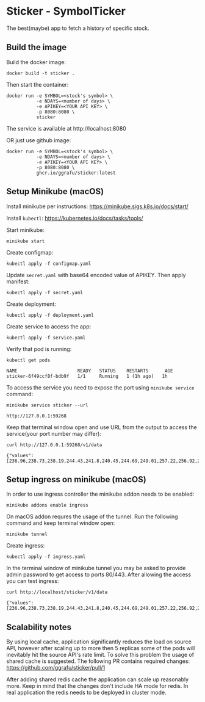 # Sticker - SymbolTicker

The best(maybe) app to fetch a history of specific stock.

## Build the image

Build the docker image:

```console
docker build -t sticker .
```

Then start the container:

```console
docker run -e SYMBOL=<stock's symbol> \
           -e NDAYS=<number of days> \
           -e APIKEY=<YOUR API KEY> \
           -p 8080:8080 \
           sticker
```

The service is available at http://localhost:8080

OR just use github image:

```console
docker run -e SYMBOL=<stock's symbol> \
           -e NDAYS=<number of days> \
           -e APIKEY=<YOUR API KEY> \
           -p 8080:8080 \
           ghcr.io/ggrafu/sticker:latest
```

## Setup Minikube (macOS)

Install minikube per instructions: https://minikube.sigs.k8s.io/docs/start/

Install `kubectl`: https://kubernetes.io/docs/tasks/tools/

Start minikube:

```console
minikube start
```

Create configmap:

```console
kubectl apply -f configmap.yaml
```

Update `secret.yaml` with base64 encoded value of APIKEY. Then apply manifest:

```console
kubectl apply -f secret.yaml
```

Create deployment:

```console
kubectl apply -f deployment.yaml
```

Create service to access the app:

```console
kubectl apply -f service.yaml
```

Verify that pod is running:

```console
kubectl get pods

NAME                      READY   STATUS    RESTARTS      AGE
sticker-6f49ccf8f-bdb9f   1/1     Running   1 (1h ago)   1h
```

To access the service you need to expose the port using `minikube service` command:

```console
minikube service sticker --url

http://127.0.0.1:59268
```

Keep that terminal window open and use URL from the output to access the service(your port number may differ):

```console
curl http://127.0.0.1:59268/v1/data

{"values":[236.96,238.73,238.19,244.43,241.8,240.45,244.69,249.01,257.22,256.92,252.51,245.42,247.4,244.37,245.12],"average":245.54799}
```

## Setup ingress on minikube (macOS)

In order to use ingress controller the minikube addon needs to be enabled:

```console
minikube addons enable ingress
```

On macOS addon requres the usage of the tunnel. Run the following command and keep terminal window open:

```console
minikube tunnel
```

Create ingress:

```console
kubectl apply -f ingress.yaml
```

In the terminal window of minikube tunnel you may be asked to provide admin password to get access to ports 80/443. After allowing the access you can test ingress:

```console
curl http://localhost/sticker/v1/data

{"values":[236.96,238.73,238.19,244.43,241.8,240.45,244.69,249.01,257.22,256.92,252.51,245.42,247.4,244.37,245.12],"average":245.54799}
```

## Scalability notes

By using local cache, application significantly reduces the load on source API, however after scaling up to more then 5 replicas some of the pods will inevitably hit the source API's rate limit. To solve this problem the usage of shared cache is suggested. The following PR contains required changes: https://github.com/ggrafu/sticker/pull/1

After adding shared redis cache the application can scale up reasonably more. Keep in mind that the changes don't include HA mode for redis. In real application the redis needs to be deployed in cluster mode.
